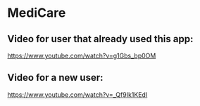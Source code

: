 # MediCare

## Video for user that already used this app:

https://www.youtube.com/watch?v=g1Gbs_bp0OM


## Video for a new user:

https://www.youtube.com/watch?v=_Qf9Ik1KEdI



